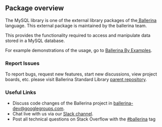 ## Package overview

The MySQL library is one of the external library packages of the<a target="_blank" href="https://ballerina.io/"> Ballerina</a> language.  This external package is maintained by the ballerina team.

This provides the functionality required to access and manipulate data stored in a MySQL database.  

For example demonstrations of the usage, go to [Ballerina By Examples](https://ballerina.io/learn/by-example/).

### Report Issues

To report bugs, request new features, start new discussions, view project boards, etc. please visit Ballerina Standard Library [parent repository](https://github.com/ballerina-platform/ballerina-standard-library).

### Useful Links
- Discuss code changes of the Ballerina project in ballerina-dev@googlegroups.com.
- Chat live with us via our [Slack channel](https://ballerina.io/community/slack/).
- Post all technical questions on Stack Overflow with the [#ballerina](https://stackoverflow.com/questions/tagged/ballerina) tag

